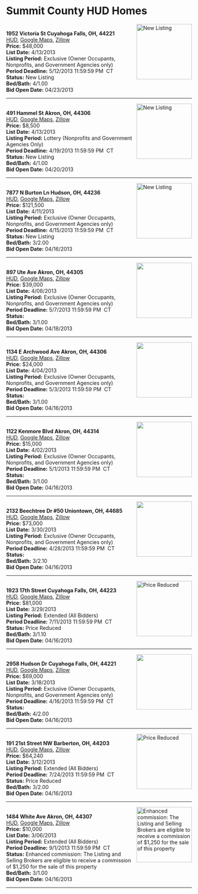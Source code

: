 # Summit County HUD Homes

[<img alt="New Listing" src="https://www.hudhomestore.com/pages/ImageShow.aspx?Case=412-562536" align="right" style="height:150px;">](http://www.hudhomestore.com/Listing/PropertyDetails.aspx?caseNumber=412-562536)  
**1952 Victoria St Cuyahoga Falls, OH, 44221**  
[HUD](http://www.hudhomestore.com/Listing/PropertyDetails.aspx?caseNumber=412-562536), [Google Maps](http://maps.google.com/maps?q=1952+Victoria+St+Cuyahoga+Falls%2C+OH%2C+44221), [Zillow](http://www.zillow.com/homes/1952+Victoria+St+Cuyahoga+Falls%2C+OH%2C+44221/)  
**Price:** $48,000  
**List Date:** 4/13/2013  
**Listing Period:** Exclusive (Owner Occupants, Nonprofits, and Government Agencies only)  
**Period Deadline:** 5/12/2013 11:59:59 PM  CT  
**Status:** New Listing  
**Bed/Bath:** 4/1.00  
**Bid Open Date:** 04/23/2013

***

[<img alt="New Listing" src="https://www.hudhomestore.com/pages/ImageShow.aspx?Case=412-417058" align="right" style="height:150px;">](http://www.hudhomestore.com/Listing/PropertyDetails.aspx?caseNumber=412-417058)  
**491 Hammel St Akron, OH, 44306**  
[HUD](http://www.hudhomestore.com/Listing/PropertyDetails.aspx?caseNumber=412-417058), [Google Maps](http://maps.google.com/maps?q=491+Hammel+St+Akron%2C+OH%2C+44306), [Zillow](http://www.zillow.com/homes/491+Hammel+St+Akron%2C+OH%2C+44306/)  
**Price:** $8,500  
**List Date:** 4/13/2013  
**Listing Period:** Lottery (Nonprofits and Government Agencies Only)  
**Period Deadline:** 4/19/2013 11:59:59 PM  CT  
**Status:** New Listing  
**Bed/Bath:** 4/1.00  
**Bid Open Date:** 04/20/2013

***

[<img alt="New Listing" src="https://www.hudhomestore.com/pages/ImageShow.aspx?Case=412-562198" align="right" style="height:150px;">](http://www.hudhomestore.com/Listing/PropertyDetails.aspx?caseNumber=412-562198)  
**7877 N Burton Ln Hudson, OH, 44236**  
[HUD](http://www.hudhomestore.com/Listing/PropertyDetails.aspx?caseNumber=412-562198), [Google Maps](http://maps.google.com/maps?q=7877+N+Burton+Ln+Hudson%2C+OH%2C+44236), [Zillow](http://www.zillow.com/homes/7877+N+Burton+Ln+Hudson%2C+OH%2C+44236/)  
**Price:** $121,500  
**List Date:** 4/11/2013  
**Listing Period:** Exclusive (Owner Occupants, Nonprofits, and Government Agencies only)  
**Period Deadline:** 4/15/2013 11:59:59 PM  CT  
**Status:** New Listing  
**Bed/Bath:** 3/2.00  
**Bid Open Date:** 04/16/2013

***

[<img alt="" src="https://www.hudhomestore.com/pages/ImageShow.aspx?Case=412-396725" align="right" style="height:150px;">](http://www.hudhomestore.com/Listing/PropertyDetails.aspx?caseNumber=412-396725)  
**897 Ute Ave Akron, OH, 44305**  
[HUD](http://www.hudhomestore.com/Listing/PropertyDetails.aspx?caseNumber=412-396725), [Google Maps](http://maps.google.com/maps?q=897+Ute+Ave+Akron%2C+OH%2C+44305), [Zillow](http://www.zillow.com/homes/897+Ute+Ave+Akron%2C+OH%2C+44305/)  
**Price:** $39,000  
**List Date:** 4/08/2013  
**Listing Period:** Exclusive (Owner Occupants, Nonprofits, and Government Agencies only)  
**Period Deadline:** 5/7/2013 11:59:59 PM  CT  
**Status:**   
**Bed/Bath:** 3/1.00  
**Bid Open Date:** 04/18/2013

***

[<img alt="" src="https://www.hudhomestore.com/pages/ImageShow.aspx?Case=412-434013" align="right" style="height:150px;">](http://www.hudhomestore.com/Listing/PropertyDetails.aspx?caseNumber=412-434013)  
**1134 E Archwood Ave Akron, OH, 44306**  
[HUD](http://www.hudhomestore.com/Listing/PropertyDetails.aspx?caseNumber=412-434013), [Google Maps](http://maps.google.com/maps?q=1134+E+Archwood+Ave+Akron%2C+OH%2C+44306), [Zillow](http://www.zillow.com/homes/1134+E+Archwood+Ave+Akron%2C+OH%2C+44306/)  
**Price:** $24,000  
**List Date:** 4/04/2013  
**Listing Period:** Exclusive (Owner Occupants, Nonprofits, and Government Agencies only)  
**Period Deadline:** 5/3/2013 11:59:59 PM  CT  
**Status:**   
**Bed/Bath:** 3/1.00  
**Bid Open Date:** 04/16/2013

***

[<img alt="" src="https://www.hudhomestore.com/pages/ImageShow.aspx?Case=412-391005" align="right" style="height:150px;">](http://www.hudhomestore.com/Listing/PropertyDetails.aspx?caseNumber=412-391005)  
**1122 Kenmore Blvd Akron, OH, 44314**  
[HUD](http://www.hudhomestore.com/Listing/PropertyDetails.aspx?caseNumber=412-391005), [Google Maps](http://maps.google.com/maps?q=1122+Kenmore+Blvd+Akron%2C+OH%2C+44314), [Zillow](http://www.zillow.com/homes/1122+Kenmore+Blvd+Akron%2C+OH%2C+44314/)  
**Price:** $15,000  
**List Date:** 4/02/2013  
**Listing Period:** Exclusive (Owner Occupants, Nonprofits, and Government Agencies only)  
**Period Deadline:** 5/1/2013 11:59:59 PM  CT  
**Status:**   
**Bed/Bath:** 3/1.00  
**Bid Open Date:** 04/16/2013

***

[<img alt="" src="https://www.hudhomestore.com/pages/ImageShow.aspx?Case=412-424355" align="right" style="height:150px;">](http://www.hudhomestore.com/Listing/PropertyDetails.aspx?caseNumber=412-424355)  
**2132 Beechtree Dr #50 Uniontown, OH, 44685**  
[HUD](http://www.hudhomestore.com/Listing/PropertyDetails.aspx?caseNumber=412-424355), [Google Maps](http://maps.google.com/maps?q=2132+Beechtree+Dr+%2350+Uniontown%2C+OH%2C+44685), [Zillow](http://www.zillow.com/homes/2132+Beechtree+Dr+%2350+Uniontown%2C+OH%2C+44685/)  
**Price:** $73,000  
**List Date:** 3/30/2013  
**Listing Period:** Exclusive (Owner Occupants, Nonprofits, and Government Agencies only)  
**Period Deadline:** 4/28/2013 11:59:59 PM  CT  
**Status:**   
**Bed/Bath:** 3/2.10  
**Bid Open Date:** 04/16/2013

***

[<img alt="Price Reduced" src="https://www.hudhomestore.com/pages/ImageShow.aspx?Case=412-553184" align="right" style="height:150px;">](http://www.hudhomestore.com/Listing/PropertyDetails.aspx?caseNumber=412-553184)  
**1923 17th Street Cuyahoga Falls, OH, 44223**  
[HUD](http://www.hudhomestore.com/Listing/PropertyDetails.aspx?caseNumber=412-553184), [Google Maps](http://maps.google.com/maps?q=1923+17th+Street+Cuyahoga+Falls%2C+OH%2C+44223), [Zillow](http://www.zillow.com/homes/1923+17th+Street+Cuyahoga+Falls%2C+OH%2C+44223/)  
**Price:** $81,000  
**List Date:** 3/29/2013  
**Listing Period:** Extended (All Bidders)  
**Period Deadline:** 7/11/2013 11:59:59 PM  CT  
**Status:** Price Reduced  
**Bed/Bath:** 3/1.10  
**Bid Open Date:** 04/16/2013

***

[<img alt="" src="https://www.hudhomestore.com/pages/ImageShow.aspx?Case=412-512645" align="right" style="height:150px;">](http://www.hudhomestore.com/Listing/PropertyDetails.aspx?caseNumber=412-512645)  
**2958 Hudson Dr Cuyahoga Falls, OH, 44221**  
[HUD](http://www.hudhomestore.com/Listing/PropertyDetails.aspx?caseNumber=412-512645), [Google Maps](http://maps.google.com/maps?q=2958+Hudson+Dr+Cuyahoga+Falls%2C+OH%2C+44221), [Zillow](http://www.zillow.com/homes/2958+Hudson+Dr+Cuyahoga+Falls%2C+OH%2C+44221/)  
**Price:** $69,000  
**List Date:** 3/18/2013  
**Listing Period:** Exclusive (Owner Occupants, Nonprofits, and Government Agencies only)  
**Period Deadline:** 4/16/2013 11:59:59 PM  CT  
**Status:**   
**Bed/Bath:** 4/2.00  
**Bid Open Date:** 04/16/2013

***

[<img alt="Price Reduced" src="https://www.hudhomestore.com/pages/ImageShow.aspx?Case=412-590341" align="right" style="height:150px;">](http://www.hudhomestore.com/Listing/PropertyDetails.aspx?caseNumber=412-590341)  
**191 21st Street NW Barberton, OH, 44203**  
[HUD](http://www.hudhomestore.com/Listing/PropertyDetails.aspx?caseNumber=412-590341), [Google Maps](http://maps.google.com/maps?q=191+21st+Street+NW+Barberton%2C+OH%2C+44203), [Zillow](http://www.zillow.com/homes/191+21st+Street+NW+Barberton%2C+OH%2C+44203/)  
**Price:** $64,240  
**List Date:** 3/12/2013  
**Listing Period:** Extended (All Bidders)  
**Period Deadline:** 7/24/2013 11:59:59 PM  CT  
**Status:** Price Reduced  
**Bed/Bath:** 3/2.00  
**Bid Open Date:** 04/16/2013

***

[<img alt="Enhanced commission: The Listing and Selling Brokers are eligible to receive a commission of $1,250 for the sale of this property" src="https://www.hudhomestore.com/pages/ImageShow.aspx?Case=412-595463" align="right" style="height:150px;">](http://www.hudhomestore.com/Listing/PropertyDetails.aspx?caseNumber=412-595463)  
**1484 White Ave Akron, OH, 44307**  
[HUD](http://www.hudhomestore.com/Listing/PropertyDetails.aspx?caseNumber=412-595463), [Google Maps](http://maps.google.com/maps?q=1484+White+Ave+Akron%2C+OH%2C+44307), [Zillow](http://www.zillow.com/homes/1484+White+Ave+Akron%2C+OH%2C+44307/)  
**Price:** $10,000  
**List Date:** 3/06/2013  
**Listing Period:** Extended (All Bidders)  
**Period Deadline:** 9/1/2013 11:59:59 PM  CT  
**Status:** Enhanced commission: The Listing and Selling Brokers are eligible to receive a commission of $1,250 for the sale of this property  
**Bed/Bath:** 3/1.00  
**Bid Open Date:** 04/16/2013

***

